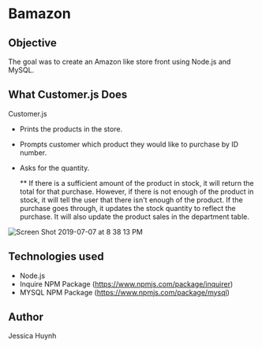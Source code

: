 # Bamazon

## Objective
The goal was to create an Amazon like store front using Node.js and MySQL.

## What Customer.js Does
Customer.js

* Prints the products in the store.

* Prompts customer which product they would like to purchase by ID number.

* Asks for the quantity.

  ** If there is a sufficient amount of the product in stock, it will return the total for that purchase.
However, if there is not enough of the product in stock, it will tell the user that there isn't enough of the product.
If the purchase goes through, it updates the stock quantity to reflect the purchase.
It will also update the product sales in the department table.

![Screen Shot 2019-07-07 at 8 38 13 PM](https://user-images.githubusercontent.com/50384954/60781734-65b1de80-a0f8-11e9-9c55-464a126195f2.png)

## Technologies used
* Node.js
* Inquire NPM Package (https://www.npmjs.com/package/inquirer)
* MYSQL NPM Package (https://www.npmjs.com/package/mysql)

## Author
Jessica Huynh
